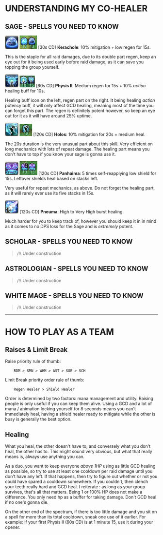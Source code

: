 # UNDERSTANDING MY CO-HEALER
## **SAGE** - SPELLS YOU NEED TO KNOW

![Kerachole](./img/sge/kerachole.png "Kerachole_icon") ![Kerachole_buffs](./img/sge/kerachole_buffs.png "Kerachole_buffs") [30s CD] **Kerachole**: 10% mitigation + low regen for 15s.

This is the staple for all raid damages, due to its double part regen, keep an eye out for it being used early before raid damage, as it can save you topping the group yourself.



![Physis II](./img/sge/physis_II.png "Physis II icon") ![Physis II buffs](./img/sge/physis_II_buffs.png "Physis II icon") [60s CD] **Physis II**: Medium regen for 15s + 10% *action* healing buff for 10s.

Healing buff icon on the left, regen part on the right. It being healing *action* potency buff, it will only affect GCD healing, meaning most of the time you can forget this part. The regen is definitely potent however, so keep an eye out for it as it will have around 25% uptime.



![Holos](./img/sge/holos.png "Holos icon") ![Holos buff](./img/sge/holos_buff.png "Holos buff") [120s CD] **Holos**: 10% mitigation for 20s + medium heal.

The 20s duration is the very unusual part about this skill. Very efficient on long mechanics with lots of repeat damage. The healing part means you don't have to top if you know your sage is gonna use it.


![Panhaima](./img/sge/panhaima.png "HolosPanhaima icon") ![Panhaima buffs](./img/sge/panhaima_buffs.png "Panaima buffs")  [120s CD] **Panhaima**: 5 times self-reapplying low shield for 15s. Leftover shields heal based on stacks left.

Very useful for repeat mechanics, as above. Do not forget the healing part, as it will rarely ever use its five stacks in 15s.


![Pneuma](./img/sge/pneuma.png "Pneuma icon") [120s CD] **Pneuma**: High to Very High burst healing.

Much harder for you to keep track of, however you should keep it in in mind as it comes to no DPS loss for the Sage and is *extremely* potent.

## **SCHOLAR** - SPELLS YOU NEED TO KNOW
> /!\ Under construction
## **ASTROLOGIAN** - SPELLS YOU NEED TO KNOW
> /!\ Under construction

## **WHITE MAGE** - SPELLS YOU NEED TO KNOW
> /!\ Under construction

---

# HOW TO PLAY AS A TEAM
## Raises & Limit Break
Raise priority rule of thumb:

        RDM > SMN > WHM > AST > SGE > SCH

Limit Break priority order rule of thumb:

        Regen Healer > Shield Healer

Order is determined by two factors: mana management and utility. Raising people is only useful if you can keep them alive. Using a GCD and a lot of mana / animation locking yourself for 8 seconds means you can't immediately heal, having a shield healer ready to mitigate while the other is busy is generally the best option.

## Healing
What you heal, the other doesn't have to; and conversely what you don't heal, the other has to. This might sound very obvious, but what that really means is, always use anything you can.

As a duo, you want to keep everyone *above 1HP* using as little GCD healing as possible, so try to use at least one cooldown per raid damage until you don't have any left. If that happens, then try to figure out whether or not you could have spared a cooldown somewhere. If you couldn't, then clench your teeth really hard and GCD heal. I reiterate : as long as your group survives, that's all that matters. Being 1 or 100% HP does not make a difference. You only need hp as a buffer for taking damage. Don't GCD heal if no one's gonna die.

On the other end of the spectrum, if there is too little damage and you sit on a spell for more than its total cooldown, sneak one use of it earlier. For example: if your first Physis II (60s CD) is at 1 minute 15, use it during your opener.